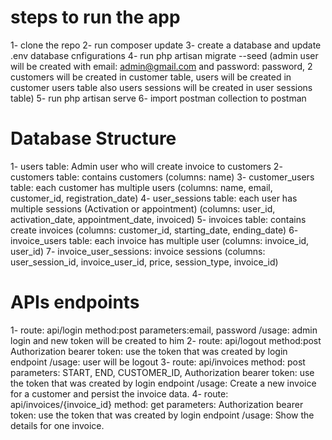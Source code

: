 steps to run the app
======================
1- clone the repo 
2- run composer update 
3- create a database and update .env database cnfigurations
4- run php artisan migrate --seed (admin user will be created with email: admin@gmail.com and password: password, 2 customers will be created in customer table, users will be created in customer users table also users sessions will be created in user sessions table)
5- run php artisan serve
6- import postman collection to postman

Database Structure
===================
1- users table: Admin user who will create invoice to customers
2- customers table: contains customers (columns: name)
3- customer_users table: each customer has multiple users (columns: name, email, customer_id, registration_date)
4- user_sessions table: each user has multiple sessions (Activation or appointment) (columns: user_id, activation_date, appointment_date, invoiced)
5- invoices table: contains create invoices (columns: customer_id, starting_date, ending_date)
6- invoice_users table: each invoice has multiple user (columns: invoice_id, user_id)
7- invoice_user_sessions: invoice sessions (columns: user_session_id, invoice_user_id, price, session_type, invoice_id)

APIs endpoints
==============
1- route: api/login method:post parameters:email, password /usage: admin login and new token will be created to him
2- route: api/logout method:post Authorization bearer token: use the token that was created by login endpoint /usage: user will be logout
3- route: api/invoices method: post parameters: START, END, CUSTOMER_ID, Authorization bearer token: use the token that was created by login endpoint /usage: Create a new invoice for a customer and persist the invoice data.
4- route: api/invoices/{invoice_id} method: get parameters: Authorization bearer token: use the token that was created by login endpoint /usage: Show the details for one invoice.

